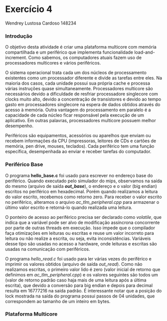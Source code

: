 # Exercício 4

Wendrey Lustosa Cardoso
148234

### Introdução

O objetivo desta atividade é criar uma plataforma multicore com memória compartilhada e um periférico que implementa funcionalidade load-and-increment. Como sabemos, os computadores atuais fazem uso de processadores multicores e vários periféricos. 

O sistema operacional trata cada um dos núcleos de processamento existentes como um processador diferente e divide as tarefas entre eles. Na maioria dos casos, cada unidade possui sua própria cache e processa várias instruções quase simultaneamente. Processadores multicore são necessários devido a dificuldade de resfriar processadore singlecore com clocks muito alto, devido a concentração de transistores e devido ao tempo gasto em processadores singlecore na espera de dados obtidos através do acesso à memória. Outra vantagem do processamento em paralelo é a capacidade de cada núcleo ficar responsável pela execução de um aplicativo. Em outras palavras, processadores multicore possuem melhor desempenho.

Periféricos são equipamentos, acessórios ou aparelhos que enviam ou recebem informações da CPU (impressoras, leitores de CDs e cartões de memória, pen drive, mouses, teclados). Cada periférico tem uma função específica, desempenhada ao enviar e receber tarefas do computador.

### Periférico Base

O programa **hello_base.c** foi usado para escrever no endereço base do periférico. Quando executado pelo simulador do mips, observamos na saída do mesmo (arquivo de saída ***out_base***), o endereço e o valor (big endian) escritos no periférico em hexadecimal. Porém quando realizamos a leitura do valor escrito, recebemos como retorno zero. Para receber o valor escrito no periférico, alteramos o arquivo *ac_tlm_peripheral.cpp* para armazenar o último valor escrito e retorná-lo quando realizada uma leitura.

O ponteiro de acesso ao periférico precisa ser declarado como *volatile*, que indica que a variável pode ser alvo de modificação assíncrona concorrente por parte de outras threads em execução. Isso impede que o compilador faça otimizações em leituras ou escritas e reuse um valor incorreto para leitura ou nâo realize a escrita, ou seja, evita inconsistências. Variáveis desse tipo são usadas no acesso a hardware, onde leituras e escritas são usadas na comunicação com periféricos.

O programa *hello_read.c* foi usado para ler várias vezes do periférico e imprimir os valores obtidos (arquivo de saída *out_read*). Como não realizamos escritas, o primeiro valor lido é zero (valor inicial de retorno que definimos em *ac_tlm_peripheral.cpp*) e os valores seguintes são todos um (valor de retorno padrão caso haja mais de uma leitura após a última escrita), que devido a conversão para big endian e depois para decimal resulta em 16777216 na saída padrão. É interessante notar que a posição do lock mostrada na saída do programa possui passos de 04 unidades, que correspondem ao tamanho de um inteiro em bytes.

### Plataforma Multicore


